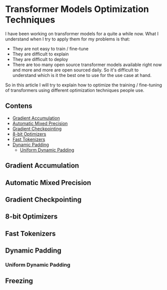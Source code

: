# Transformer Models Optimization Techniques
I have been working on transformer models for a quite a while now. What I understand when I try to apply them for my problems is that:

- They are not easy to train / fine-tune
- They are difficult to explain
- They are difficult to deploy
- There are too many open source transformer models available right now and more and more are open sourced daily. So it's difficult to understand which is it the best one to use for the use case at hand.

So in this article I will try to explain how to optimize the training / fine-tuning of transformers using different optimization techniques people use. 

## Contens
- [Gradient Accumulation](#gradient-accumulation)
- [Automatic Mixed Precision](#automatic-mixed-precision)
- [Gradient Checkpointing](#gradient-checkpointing)
- [8-bit Optimizers](#8-bit-optimizers)
- [Fast Tokenizers](#fast-tokenizers)
- [Dynamic Padding](#dynamic-padding)
  - [Uniform Dynamic Padding](#uniform-dynamic-padding)

## Gradient Accumulation

## Automatic Mixed Precision

## Gradient Checkpointing

## 8-bit Optimizers

## Fast Tokenizers

## Dynamic Padding

### Uniform Dynamic Padding

## Freezing
